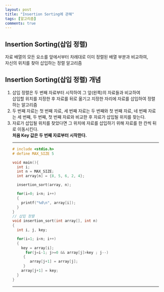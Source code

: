```yaml
---
layout: post
title: "Insertion Sorting에 관해"
tags: [알고리즘]
comments: true
---
```

## Insertion Sorting(삽입 정렬)
자료 배열의 모든 요소를 앞에서부터 차례대로 이미 정렬된 배열 부분과 비교하여,<br>
자신의 위치를 찾아 삽입하는 정렬 알고리즘<br>

## Insertion Sorting(삽입 정렬) 개념
<ol><li> 삽입 정렬은 두 번째 자료부터 시작하여 그 앞(왼쪽)의 자료들과 비교하여 <br>
삽입할 위치를 지정한 후 자료를 뒤로 옮기고 지정한 자리에 자료를 삽입하여 정렬하는 알고리즘<br></li>
<li> 두 번째 자료는 첫 번째 자료, 세 번째 자료는 두 번째와 첫 번째 자료, 네 번째 자료는 세 번째, 두 번째, 첫 번째 자료와 비교한 후 자료가 삽입될 위치를 찾는다.<br>  </li>
<li>자료가 삽입될 위치를 찾았다면 그 위치에 자료를 삽입하기 위해 자료를 한 칸씩 뒤로 이동시킨다.<br>
<strong>처음 Key 값은 두 번째 자료부터 시작한다.</strong></li>

---

```c
# include <stdio.h>
# define MAX_SIZE 5

void main(){
  int i;
  int n = MAX_SIZE;
  int array[n] = {8, 5, 6, 2, 4};

  insertion_sort(array, n);

  for(i=0; i<n; i++)
  {
    printf("%d\n", array[i]);
  }
}
// 삽입 정렬
void insertion_sort(int array[], int n)
{
  int i, j, key;

  for(i=1; i<n; i++)
  {
    key = array[i]; 
      for(j=i-1; j>=0 && array[j]>key ; j--)
     {
        array[j+1] = array[j]; 
     }
    array[j+1] = key;
  }
}


```

---

